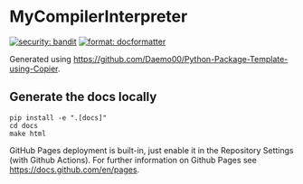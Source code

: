 # MyCompilerInterpreter

[![security: bandit](https://img.shields.io/badge/security-bandit-yellow.svg)](https://github.com/PyCQA/bandit)
[![format: docformatter](https://img.shields.io/badge/%20formatter-docformatter-fedcba.svg)](https://github.com/PyCQA/docformatter)

Generated using https://github.com/Daemo00/Python-Package-Template-using-Copier.

Generate the docs locally
----

```shell
pip install -e ".[docs]"
cd docs
make html
```

GitHub Pages deployment is built-in, just enable it in the Repository Settings (with Github Actions).
For further information on Github Pages see https://docs.github.com/en/pages.

